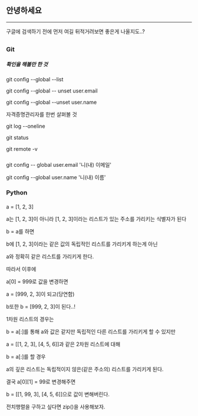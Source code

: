 ## 안녕하세요

---

구글에 검색하기 전에 먼저 여길 뒤적거려보면 좋은게 나올지도..?

## 

### Git

##### 확인을 해볼만 한 것

git config --global --list

git config --global -- unset user.email

git config --global --unset user.name

자격증명관리자를 한번 살펴볼 것

git log --oneline

git status

git remote -v

##### 

git config -- global user.email '니(내) 이메일'

git config --global user.name '니(내) 이름'

#### 

#### 

### Python

#### 

a = [1, 2, 3]

a는 [1, 2, 3]이 아니라 [1, 2, 3]이라는 리스트가 있는 주소를 가리키는 식별자가 된다

b = a를 하면

b에 [1, 2, 3]이라는 같은 값의 독립적인 리스트를 가리키게 하는게 아닌

a와 정확히 같은 리스트를 가리키게 한다.

따라서 이후에

a[0] = 999로 값을 변경하면

a = [999, 2, 3]이 되고(당연함)

b또한 b = [999, 2, 3]이 된다..!

1차원 리스트의 경우는

b = a[:]를 통해 a와 값은 같지만 독립적인 다른 리스트를 가리키게 할 수 있지만

a = [[1, 2, 3], [4, 5, 6]]과 같은 2차원 리스트에 대해

b = a[:]를 할 경우

a의 깊은 리스트는 독립적이지 않은(같은 주소의) 리스트를 가리키게 된다.

결국 a[0][1] = 99로 변경해주면

b = [[1, 99, 3], [4, 5, 6]]으로 값이 변해버린다.





전치행렬을 구하고 싶다면 zip()을 사용해보자.